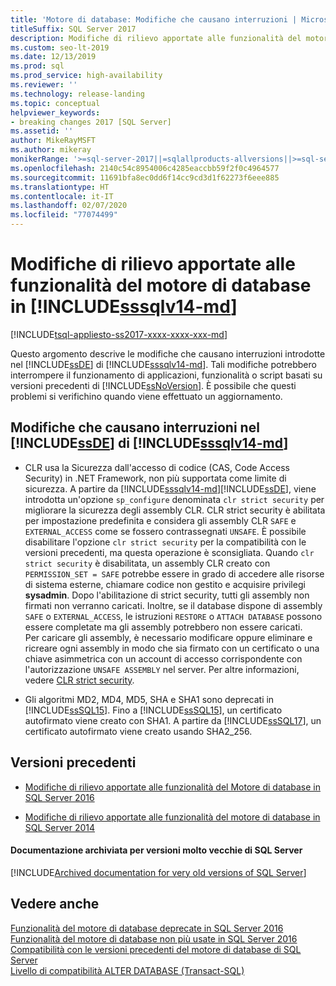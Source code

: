 ```yaml
---
title: 'Motore di database: Modifiche che causano interruzioni | Microsoft Docs'
titleSuffix: SQL Server 2017
description: Modifiche di rilievo apportate alle funzionalità del motore di database in SQL Server 2017
ms.custom: seo-lt-2019
ms.date: 12/13/2019
ms.prod: sql
ms.prod_service: high-availability
ms.reviewer: ''
ms.technology: release-landing
ms.topic: conceptual
helpviewer_keywords:
- breaking changes 2017 [SQL Server]
ms.assetid: ''
author: MikeRayMSFT
ms.author: mikeray
monikerRange: '>=sql-server-2017||=sqlallproducts-allversions||>=sql-server-linux-2017'
ms.openlocfilehash: 2140c54c8954006c4285eaccbb59f2f0c4964577
ms.sourcegitcommit: 11691bfa8ec0dd6f14cc9cd3d1f62273f6eee885
ms.translationtype: HT
ms.contentlocale: it-IT
ms.lasthandoff: 02/07/2020
ms.locfileid: "77074499"
---
```

# <a name="breaking-changes-to-database-engine-features-in-sssqlv14-md"></a>Modifiche di rilievo apportate alle funzionalità del motore di database in [!INCLUDE[sssqlv14-md](../includes/sssqlv14-md.md)]
[!INCLUDE[tsql-appliesto-ss2017-xxxx-xxxx-xxx-md](../includes/tsql-appliesto-ss2017-xxxx-xxxx-xxx-md.md)]


  Questo argomento descrive le modifiche che causano interruzioni introdotte nel [!INCLUDE[ssDE](../includes/ssde-md.md)] di [!INCLUDE[sssqlv14-md](../includes/sssqlv14-md.md)]. Tali modifiche potrebbero interrompere il funzionamento di applicazioni, funzionalità o script basati su versioni precedenti di [!INCLUDE[ssNoVersion](../includes/ssnoversion-md.md)]. È possibile che questi problemi si verifichino quando viene effettuato un aggiornamento.  
  
## <a name="breaking-changes-in-sssqlv14-md-ssde"></a>Modifiche che causano interruzioni nel [!INCLUDE[ssDE](../includes/ssde-md.md)] di [!INCLUDE[sssqlv14-md](../includes/sssqlv14-md.md)]  
  
-  CLR usa la Sicurezza dall'accesso di codice (CAS, Code Access Security) in .NET Framework, non più supportata come limite di sicurezza. A partire da [!INCLUDE[sssqlv14-md](../includes/sssqlv14-md.md)][!INCLUDE[ssDE](../includes/ssde-md.md)], viene introdotta un'opzione `sp_configure` denominata `clr strict security` per migliorare la sicurezza degli assembly CLR. CLR strict security è abilitata per impostazione predefinita e considera gli assembly CLR `SAFE` e `EXTERNAL_ACCESS` come se fossero contrassegnati `UNSAFE`. È possibile disabilitare l'opzione `clr strict security` per la compatibilità con le versioni precedenti, ma questa operazione è sconsigliata. Quando `clr strict security` è disabilitata, un assembly CLR creato con `PERMISSION_SET = SAFE` potrebbe essere in grado di accedere alle risorse di sistema esterne, chiamare codice non gestito e acquisire privilegi **sysadmin**. Dopo l'abilitazione di strict security, tutti gli assembly non firmati non verranno caricati. Inoltre, se il database dispone di assembly `SAFE` o `EXTERNAL_ACCESS`, le istruzioni `RESTORE` o `ATTACH DATABASE` possono essere completate ma gli assembly potrebbero non essere caricati.   
  Per caricare gli assembly, è necessario modificare oppure eliminare e ricreare ogni assembly in modo che sia firmato con un certificato o una chiave asimmetrica con un account di accesso corrispondente con l'autorizzazione `UNSAFE ASSEMBLY` nel server. Per altre informazioni, vedere [CLR strict security](../database-engine/configure-windows/clr-strict-security.md). 
  
-  Gli algoritmi MD2, MD4, MD5, SHA e SHA1 sono deprecati in [!INCLUDE[ssSQL15](../includes/sssql15-md.md)]. Fino a [!INCLUDE[ssSQL15](../includes/sssql15-md.md)], un certificato autofirmato viene creato con SHA1. A partire da [!INCLUDE[ssSQL17](../includes/sssql17-md.md)], un certificato autofirmato viene creato usando SHA2_256.

## <a name="previous-versions"></a> Versioni precedenti  

- [Modifiche di rilievo apportate alle funzionalità del Motore di database in SQL Server 2016](../database-engine/breaking-changes-to-database-engine-features-in-sql-server-2016.md)

- [Modifiche di rilievo apportate alle funzionalità del motore di database in SQL Server 2014](https://docs.microsoft.com/sql/database-engine/breaking-changes-to-database-engine-features-in-sql-server-2016?view=sql-server-2014#SQL14)

#### <a name="archived-documentation-for-very-old-versions-of-sql-server"></a>Documentazione archiviata per versioni molto vecchie di SQL Server

[!INCLUDE[Archived documentation for very old versions of SQL Server](../includes/paragraph-content/previous-versions-archive-documentation-sql-server.md)]

## <a name="see-also"></a>Vedere anche  
 [Funzionalità del motore di database deprecate in SQL Server 2016](../database-engine/deprecated-database-engine-features-in-sql-server-2016.md)   
 [Funzionalità del motore di database non più usate in SQL Server 2016](../database-engine/discontinued-database-engine-functionality-in-sql-server-2016.md)   
 [Compatibilità con le versioni precedenti del motore di database di SQL Server](../database-engine/sql-server-database-engine-backward-compatibility.md)   
 [Livello di compatibilità ALTER DATABASE &#40;Transact-SQL&#41;](../t-sql/statements/alter-database-transact-sql-compatibility-level.md)  
  
  
